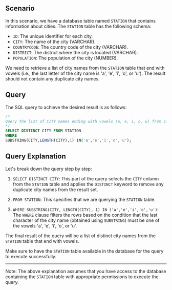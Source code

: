 ## Scenario
In this scenario, we have a database table named `STATION` that contains information about cities. The `STATION` table has the following schema:

- `ID`: The unique identifier for each city.
- `CITY`: The name of the city (VARCHAR).
- `COUNTRYCODE`: The country code of the city (VARCHAR).
- `DISTRICT`: The district where the city is located (VARCHAR).
- `POPULATION`: The population of the city (NUMBER).

We need to retrieve a list of city names from the `STATION` table that end with vowels (i.e., the last letter of the city name is 'a', 'e', 'i', 'o', or 'u'). The result should not contain any duplicate city names.

## Query
The SQL query to achieve the desired result is as follows:

```sql
/*
Query the list of CITY names ending with vowels (a, e, i, o, u) from STATION. Your result cannot contain duplicates.
*/
SELECT DISTINCT CITY FROM STATION 
WHERE 
SUBSTRING(CITY,LENGTH(CITY),1) IN('a','e','i','o','u');
```

## Query Explanation
Let's break down the query step by step:

1. `SELECT DISTINCT CITY`: This part of the query selects the `CITY` column from the `STATION` table and applies the `DISTINCT` keyword to remove any duplicate city names from the result set.

2. `FROM STATION`: This specifies that we are querying the `STATION` table.

3. `WHERE SUBSTRING(CITY, LENGTH(CITY), 1) IN ('a','e','i','o','u')`: The `WHERE` clause filters the rows based on the condition that the last character of the city name (obtained using `SUBSTRING`) must be one of the vowels 'a', 'e', 'i', 'o', or 'u'.

The final result of the query will be a list of distinct city names from the `STATION` table that end with vowels.

Make sure to have the `STATION` table available in the database for the query to execute successfully.

---

Note: The above explanation assumes that you have access to the database containing the `STATION` table with appropriate permissions to execute the query.